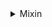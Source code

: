 <details>
  <summary>Mixin</summary>

  ### Mixin

Mixin은 객체 지향 프로그래밍에서 여러 클래스나 객체의 기능을 결합하여 새로운 기능을 가진 객체를 생성하는 패턴이다 

```javascript
const canFly = {
    fly() {
        console.log("Flying!");
    }
};

const canSwim = {
    swim() {
        console.log("Swimming!");
    }
};

const duck = Object.assign({}, canFly, canSwim);

duck.fly(); // "Flying!"
duck.swim(); // "Swimming!"
```


```javascript
function Flyable(Base) {
    return class extends Base {
        fly() {
            console.log("Flying!");
        }
    };
}

function Swimmable(Base) {
    return class extends Base {
        swim() {
            console.log("Swimming!");
        }
    };
}

class Animal {}

class Duck extends Flyable(Swimmable(Animal)) {}

const duck = new Duck();
duck.fly(); // "Flying!"
duck.swim(); // "Swimming!"

```




```javascript
function Flyable(Base) {
    return class extends Base {
        fly() {
            console.log("Flying!");
        }
    };
}


```
- 위의 코드는 클래스 상속: class extends Base는 Base 클래스를 상속받아 새로운 클래스를 정의한다. 이 클래스는 Base의 모든 속성과 메서드를 가지게 된다.
- fly() 메서드는 새로 생성된 클래스에 추가되는 메서드이다. 따라서 Base 클래스에는 이 메서드가 없더라도, 상속된 클래스에서는 사용할 수 있다.



### 예시 
```javascript

// 데이터베이스 믹스인 정의
const dbMixin = {
    db: {}, // 간단한 객체로 데이터베이스 역할
    create(key, value) {
        this.db[key] = value;
        console.log(`Created: ${key} -> ${value}`);
    },
    read(key) {
        const value = this.db[key];
        console.log(`Read: ${key} -> ${value}`);
        return value;
    },
    update(key, value) {
        if (this.db[key]) {
            this.db[key] = value;
            console.log(`Updated: ${key} -> ${value}`);
        } else {
            console.log(`Error: ${key} does not exist.`);
        }
    },
    delete(key) {
        if (this.db[key]) {
            delete this.db[key];
            console.log(`Deleted: ${key}`);
        } else {
            console.log(`Error: ${key} does not exist.`);
        }
    }
};

// 사용자 객체 생성
const userDB = {
    name: 'UserDatabase'
};

// 믹스인 적용
applyMixins(userDB, dbMixin);

// 사용 예시
userDB.create('user1', { name: 'Alice', age: 25 });
userDB.create('user2', { name: 'Bob', age: 30 });

userDB.read('user1'); // Read: user1 -> [object Object]
userDB.update('user1', { name: 'Alice', age: 26 });
userDB.read('user1'); // Read: user1 -> [object Object]

userDB.delete('user2'); // Deleted: user2
userDB.read('user2');    // Read: user2 -> undefined

```

</details>